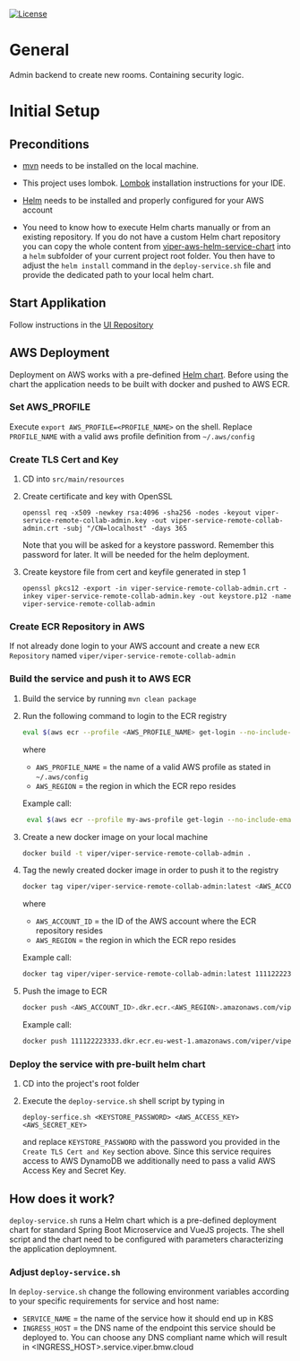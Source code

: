 [![License](https://img.shields.io/badge/License-Apache%202.0-blue.svg)](https://opensource.org/licenses/Apache-2.0)

# General

Admin backend to create new rooms. Containing security logic.

# Initial Setup

## Preconditions

- [mvn](https://maven.apache.org/download.cgi) needs to be installed on the local machine. 

- This project uses lombok.
  [Lombok](https://www.baeldung.com/lombok-ide) installation instructions for your IDE.
  
- [Helm](https://helm.sh/docs/using_helm/#install-helm) needs to be installed and properly configured for your AWS account

- You need to know how to execute Helm charts manually or from an existing repository. If you do not have a custom Helm chart repository you can copy
  the whole content from [viper-aws-helm-service-chart](https://github.com/visual-perceptibility/viper-aws-helm-service-chart) into a `helm` subfolder of
  your current project root folder. You then have to adjust the `helm install` command in the `deploy-service.sh` file and provide the dedicated path to your
  local helm chart.

## Start Applikation 
Follow instructions in the 
[UI Repository ](https://github.com/visual-perceptibility/viper-ui-remote-collab-admin/blob/master/README.md "README UI Component") 

## AWS Deployment

Deployment on AWS works with a pre-defined [Helm chart](https://github.com/visual-perceptibility/viper-aws-helm-service-chart).
Before using the chart the application needs to be built with docker and pushed to AWS ECR.

### Set AWS_PROFILE

Execute `export AWS_PROFILE=<PROFILE_NAME>` on the shell. Replace `PROFILE_NAME` with a valid aws profile definition
from `~/.aws/config`

### Create TLS Cert and Key

1. CD into `src/main/resources`

2. Create certificate and key with OpenSSL
    ```
    openssl req -x509 -newkey rsa:4096 -sha256 -nodes -keyout viper-service-remote-collab-admin.key -out viper-service-remote-collab-admin.crt -subj "/CN=localhost" -days 365
    ```
    Note that you will be asked for a keystore password. Remember this password for later. It will be needed for the helm deployment.

3. Create keystore file from cert and keyfile generated in step 1
    ```
    openssl pkcs12 -export -in viper-service-remote-collab-admin.crt -inkey viper-service-remote-collab-admin.key -out keystore.p12 -name viper-service-remote-collab-admin
    ```

### Create ECR Repository in AWS

If not already done login to your AWS account and create a new `ECR Repository` named `viper/viper-service-remote-collab-admin`

### Build the service and push it to AWS ECR

1. Build the service by running `mvn clean package`

2. Run the following command to login to the ECR registry 
   ```bash
   eval $(aws ecr --profile <AWS_PROFILE_NAME> get-login --no-include-email --region <AWS_REGION>")
   ```
   where
   
   - `AWS_PROFILE_NAME` = the name of a valid AWS profile as stated in `~/.aws/config`
   - `AWS_REGION` = the region in which the ECR repo resides
   
   Example call:
   
   ```bash
    eval $(aws ecr --profile my-aws-profile get-login --no-include-email --region eu-west-1")
   ```
   
3. Create a new docker image on your local machine

   ```bash
   docker build -t viper/viper-service-remote-collab-admin .   
   ```
   
4. Tag the newly created docker image in order to push it to the registry

   ```bash
   docker tag viper/viper-service-remote-collab-admin:latest <AWS_ACCOUNT_ID>.dkr.ecr.<AWS_REGION>.amazonaws.com/viper/viper-service-remote-collab-admin:latest
   ```
   
   where
   - `AWS_ACCOUNT_ID` = the ID of the AWS account where the ECR repository resides
   - `AWS_REGION` =  the region in which the ECR repo resides
   
   Example call:
   
   ```bash
   docker tag viper/viper-service-remote-collab-admin:latest 111122223333.dkr.ecr.eu-west-1.amazonaws.com/viper/viper-service-remote-collab-admin:latest
   ```
   
5. Push the image to ECR

    ```bash
    docker push <AWS_ACCOUNT_ID>.dkr.ecr.<AWS_REGION>.amazonaws.com/viper/viper-service-remote-collab-admin:latest
    ```
    
    Example call:
    
    ```bash
    docker push 111122223333.dkr.ecr.eu-west-1.amazonaws.com/viper/viper-service-remote-collab-admin:latest
    ```

### Deploy the service with pre-built helm chart

1. CD into the project's root folder

2. Execute the `deploy-service.sh` shell script by typing in
 
   `deploy-serfice.sh <KEYSTORE_PASSWORD> <AWS_ACCESS_KEY> <AWS_SECRET_KEY>`
   
   and replace `KEYSTORE_PASSWORD` with the password you provided in the `Create TLS Cert and Key` section above.
   Since this service requires access to AWS DynamoDB we additionally need to pass a valid AWS Access Key and Secret Key.
   

## How does it work?

`deploy-service.sh` runs a Helm chart which is a pre-defined deployment chart for standard Spring Boot Microservice and VueJS
projects. The shell script and the chart need to be configured with parameters characterizing the application deploymnent.

### Adjust `deploy-service.sh`

In `deploy-service.sh` change the following environment variables according to your specific requirements for service and host name:

- `SERVICE_NAME` = the name of the service how it should end up in K8S
- `INGRESS_HOST` = the DNS name of the endpoint this service should be deployed to. You can choose any DNS compliant
                   name which will result in <INGRESS_HOST>.service.viper.bmw.cloud